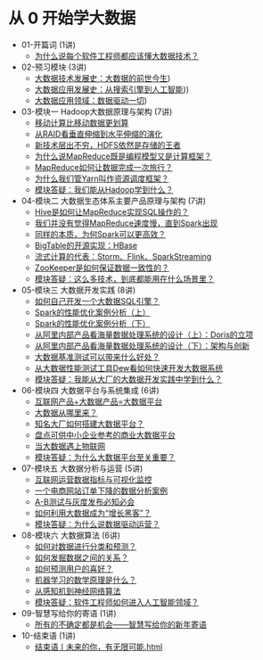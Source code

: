 # 从 0 开始学大数据

* 01-开篇词 (1讲)
  * [为什么说每个软件工程师都应该懂大数据技术？](./pages/01/00.html)
* 02-预习模块 (3讲)
  * [大数据技术发展史：大数据的前世今生](./pages/02/01.html))
  * [大数据应用发展史：从搜索引擎到人工智能](./pages/02/02.html)))
  * [大数据应用领域：数据驱动一切](./pages/02/03.html))
* 03-模块一 Hadoop大数据原理与架构 (7讲)
  * [移动计算比移动数据更划算](./pages/03/04.html)
  * [从RAID看垂直伸缩到水平伸缩的演化](./pages/03/05.html)
  * [新技术层出不穷，HDFS依然是存储的王者](./pages/03/06.html)
  * [为什么说MapReduce既是编程模型又是计算框架？](./pages/03/07.html)
  * [MapReduce如何让数据完成一次旅行？](./pages/03/08.html)
  * [为什么我们管Yarn叫作资源调度框架？](./pages/03/09.html)
  * [模块答疑：我们能从Hadoop学到什么？](./pages/03/10.html)
* 04-模块二 大数据生态体系主要产品原理与架构 (7讲)
  * [Hive是如何让MapReduce实现SQL操作的？](./pages/04/11.html)
  * [我们并没有觉得MapReduce速度慢，直到Spark出现](./pages/04/12.html)
  * [同样的本质，为何Spark可以更高效？](./pages/04/13.html)
  * [BigTable的开源实现：HBase](./pages/04/14.html)
  * [流式计算的代表：Storm、Flink、SparkStreaming](./pages/04/15.html)
  * [ZooKeeper是如何保证数据一致性的？](./pages/04/16.html)
  * [模块答疑：这么多技术，到底都能用在什么场景里？](./pages/04/17.html)
* 05-模块三 大数据开发实践 (8讲)
  * [如何自己开发一个大数据SQL引擎？](./pages/05/18.html)
  * [Spark的性能优化案例分析（上）](./pages/05/19.html)
  * [Spark的性能优化案例分析（下）](./pages/05/20.html)
  * [从阿里内部产品看海量数据处理系统的设计（上）：Doris的立项](./pages/05/21.html)
  * [从阿里内部产品看海量数据处理系统的设计（下）：架构与创新](./pages/05/22.html)
  * [大数据基准测试可以带来什么好处？](./pages/05/23.html)
  * [从大数据性能测试工具Dew看如何快速开发大数据系统](./pages/05/24.html)
  * [模块答疑：我能从大厂的大数据开发实践中学到什么？](./pages/05/25.html)
* 06-模块四 大数据平台与系统集成 (6讲)
  * [互联网产品+大数据产品=大数据平台](./pages/06/26.html)
  * [大数据从哪里来？](./pages/06/27.html)
  * [知名大厂如何搭建大数据平台？](./pages/06/28.html)
  * [盘点可供中小企业参考的商业大数据平台](./pages/06/29.html)
  * [当大数据遇上物联网](./pages/06/30.html)
  * [模块答疑：为什么大数据平台至关重要？](./pages/06/31.html)
* 07-模块五 大数据分析与运营 (5讲)
  * [互联网运营数据指标与可视化监控](./pages/07/32.html)
  * [一个电商网站订单下降的数据分析案例](./pages/07/33.html)
  * [A-B测试与灰度发布必知必会](./pages/07/34.html)
  * [如何利用大数据成为“增长黑客”？](./pages/07/35.html)
  * [模块答疑：为什么说数据驱动运营？](./pages/07/36.html)
* 08-模块六 大数据算法 (6讲)
  * [如何对数据进行分类和预测？](./pages/08/37.html)
  * [如何发掘数据之间的关系？](./pages/08/38.html)
  * [如何预测用户的喜好？](./pages/08/39.html)
  * [机器学习的数学原理是什么？](./pages/08/40.html)
  * [从感知机到神经网络算法](./pages/08/41.html)
  * [模块答疑：软件工程师如何进入人工智能领域？](./pages/08/42.html)
* 09-智慧写给你的寄语 (1讲)
  * [所有的不确定都是机会——智慧写给你的新年寄语](./pages/09/00.html)
* 10-结束语 (1讲)
  * [结束语丨未来的你，有无限可能.html](./pages/10/00.html)
